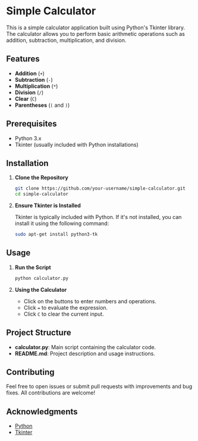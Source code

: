 
# Simple Calculator

This is a simple calculator application built using Python's Tkinter library. The calculator allows you to perform basic arithmetic operations such as addition, subtraction, multiplication, and division.

## Features

- **Addition** (`+`)
- **Subtraction** (`-`)
- **Multiplication** (`*`)
- **Division** (`/`)
- **Clear** (`C`)
- **Parentheses** (`(` and `)`)

## Prerequisites

- Python 3.x
- Tkinter (usually included with Python installations)

## Installation

1. **Clone the Repository**

    ```bash
    git clone https://github.com/your-username/simple-calculator.git
    cd simple-calculator
    ```

2. **Ensure Tkinter is Installed**

    Tkinter is typically included with Python. If it's not installed, you can install it using the following command:

    ```bash
    sudo apt-get install python3-tk
    ```

## Usage

1. **Run the Script**

    ```bash
    python calculator.py
    ```

2. **Using the Calculator**

    - Click on the buttons to enter numbers and operations.
    - Click `=` to evaluate the expression.
    - Click `C` to clear the current input.

## Project Structure

- **calculator.py**: Main script containing the calculator code.
- **README.md**: Project description and usage instructions.

## Contributing

Feel free to open issues or submit pull requests with improvements and bug fixes. All contributions are welcome!

## Acknowledgments

- [Python](https://www.python.org/)
- [Tkinter](https://docs.python.org/3/library/tkinter.html)
